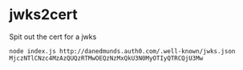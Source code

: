 # jwks2cert
Spit out the cert for a jwks

```
node index.js http://danedmunds.auth0.com/.well-known/jwks.json MjczNTlCNzc4MzAzQUQzRTMwOEQzNzMxQkU3N0MyOTIyQTRCQjU3Mw
```
